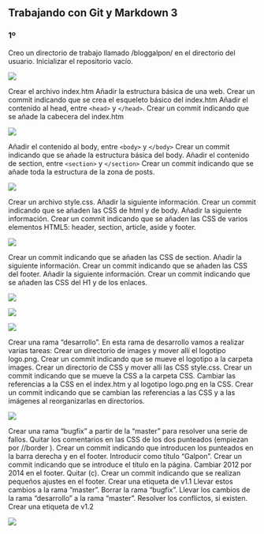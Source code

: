 ## Trabajando con Git y Markdown 3
### 1º
Creo un directorio de trabajo llamado /bloggalpon/ en el directorio del usuario.
Inicializar el repositorio vacío.


![](/Fotos/Tarea1_3/init.png)

Crear el archivo index.htm
Añadir la estructura básica de una web.
Crear un commit indicando que se crea el esqueleto básico del index.htm
Añadir el contenido al head, entre `<head>` y `</head>`.
Crear un commit indicando que se añade la cabecera del index.htm


![](/Fotos/Tarea1_3/commit1.png)

Añadir el contenido al body, entre `<body>` y `</body>`
Crear un commit indicando que se añade la estructura básica del body.
Añadir el contenido de section, entre `<section>` y `</section>`
Crear un commit indicando que se añade toda la estructura de la zona de posts.


![](/Fotos/Tarea1_3/section_body.png)

Crear un archivo style.css.
Añadir la siguiente información.
Crear un commit indicando que se añaden las CSS de html y de body.
Añadir la siguiente información.
Crear un commit indicando que se añaden las CSS de varios elementos HTML5: header, section, article, aside y footer.


![](/Fotos/Tarea1_3/css.png)

Crear un commit indicando que se añaden las CSS de section.
Añadir la siguiente información.
Crear un commit indicando que se añaden las CSS del footer.
Añadir la siguiente información.
Crear un commit indicando que se añaden las CSS del H1 y de los enlaces.


![](/Fotos/Tarea1_3/sectioncss.png)


![](/Fotos/Tarea1_3/footercss.png)


![](/Fotos/Tarea1_3/h1css.png)

Crear una rama “desarrollo”. En esta rama de desarrollo vamos a realizar varias tareas:
    Crear un directorio de images y mover allí el logotipo logo.png.
    Crear un commit indicando que se mueve el logotipo a la carpeta images.
    Crear un directorio de CSS y mover allí las CSS style.css.
    Crear un commit indicando que se mueve la CSS a la carpeta CSS.
    Cambiar las referencias a la CSS en el index.htm y al logotipo logo.png en la CSS.
    Crear un commit indicando que se cambian las referencias a las CSS y a las imágenes al reorganizarlas en directorios.

![](/Fotos/Tarea1_3/ramaDesarrollo.png)

Crear una rama “bugfix” a partir de la “master” para resolver una serie de fallos.
    Quitar los comentarios en las CSS de los dos punteados (empiezan por //border ).
    Crear un commit indicando que introducen los punteados en la barra derecha y en el footer.
    Introducir como título “Galpon”.
    Crear un commit indicando que se introduce el título en la página.
    Cambiar 2012 por 2014 en el footer. Quitar (c).
    Crear un commit indicando que se realizan pequeños ajustes en el footer.
    Crear una etiqueta de v1.1
    Llevar estos cambios a la rama “master”.
    Borrar la rama “bugfix”.
    Llevar los cambios de la rama “desarrollo” a la rama “master”. Resolver los conflictos, si existen.
    Crear una etiqueta de v1.2

![](/Fotos/Tarea1_3/ramabugfix.png)